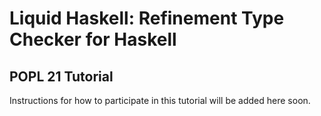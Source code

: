 # Liquid Haskell: Refinement Type Checker for Haskell

## POPL 21 Tutorial

Instructions for how to participate in this tutorial will be added here soon.
